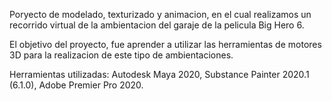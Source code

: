 Poryecto de modelado, texturizado y animacion, en el cual realizamos un recorrido virtual de la ambientacion del garaje de la pelicula Big Hero 6.

El objetivo del proyecto, fue aprender a utilizar las herramientas de motores 3D para la realizacion de este tipo de ambientaciones.

Herramientas utilizadas: Autodesk Maya 2020, Substance Painter 2020.1 (6.1.0), Adobe Premier Pro 2020.

